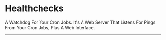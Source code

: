 # Healthchecks

A Watchdog For Your Cron Jobs. It's A Web Server That Listens For Pings From Your Cron Jobs, Plus A Web Interface.

---